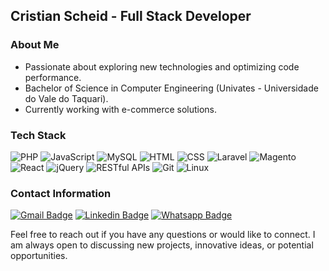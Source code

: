 ## Cristian Scheid - Full Stack Developer

### About Me

- Passionate about exploring new technologies and optimizing code performance.
- Bachelor of Science in Computer Engineering (Univates - Universidade do Vale do Taquari).
- Currently working with e-commerce solutions.

### Tech Stack

![PHP](https://img.shields.io/badge/PHP-3D444D?style=flat-square&logo=php&logoColor=white)
![JavaScript](https://img.shields.io/badge/JavaScript-3D444D?style=flat-square&logo=javascript&logoColor=white)
![MySQL](https://img.shields.io/badge/MySQL-3D444D?style=flat-square&logo=mysql&logoColor=white)
![HTML](https://img.shields.io/badge/HTML-3D444D?style=flat-square&logo=html5&logoColor=white)
![CSS](https://img.shields.io/badge/CSS-3D444D?style=flat-square&logo=css3&logoColor=white)
![Laravel](https://img.shields.io/badge/Laravel-3D444D?style=flat-square&logo=laravel&logoColor=white)
![Magento](https://img.shields.io/badge/Magento-3D444D?style=flat-square&logo=magento&logoColor=white)
![React](https://img.shields.io/badge/React-3D444D?style=flat-square&logo=react&logoColor=white)
![jQuery](https://img.shields.io/badge/jQuery-3D444D?style=flat-square&logo=jquery&logoColor=white)
![RESTful APIs](https://img.shields.io/badge/RESTful_APIs-3D444D?style=flat-square&logo=api&logoColor=white)
![Git](https://img.shields.io/badge/Git-3D444D?style=flat-square&logo=git&logoColor=white)
![Linux](https://img.shields.io/badge/Linux-3D444D?style=flat-square&logo=linux&logoColor=white)

### Contact Information

[![Gmail Badge](https://img.shields.io/badge/Gmail-BF3030?style=flat-square&logo=Gmail&logoColor=white)](mailto:cristianscheid@gmail.com)
[![Linkedin Badge](https://img.shields.io/badge/-LinkedIn-2B66B2?style=flat-square&logo=Linkedin&logoColor=white)](https://www.linkedin.com/in/cristian-scheid/)
[![Whatsapp Badge](https://img.shields.io/badge/-Whatsapp-4A8C2A?style=flat-square&logo=whatsapp&logoColor=white)](https://api.whatsapp.com/send?phone=5551995531260&text=Hello!)

Feel free to reach out if you have any questions or would like to connect. I am always open to discussing new projects, innovative ideas, or potential opportunities.
